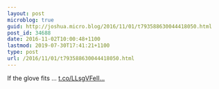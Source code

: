 ```yaml
---
layout: post
microblog: true
guid: http://joshua.micro.blog/2016/11/01/t793588630044418050.html
post_id: 34688
date: 2016-11-02T10:00:48+1100
lastmod: 2019-07-30T17:41:21+1100
type: post
url: /2016/11/01/t793588630044418050.html
---
```

If the glove fits ... [t.co/LLsgVFeII...](https://t.co/LLsgVFeIIK)
